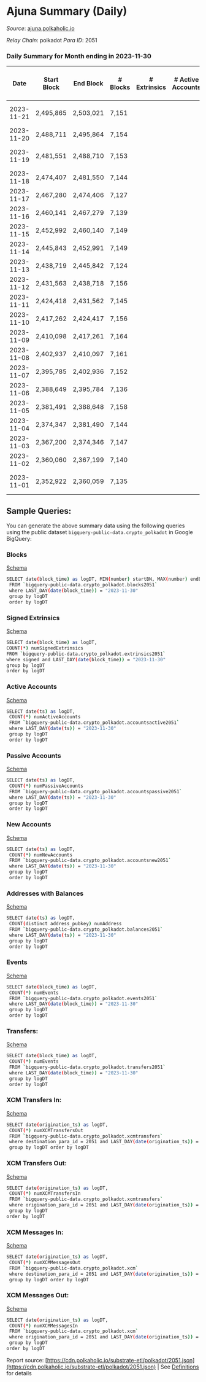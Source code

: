 # Ajuna Summary (Daily)

_Source_: [ajuna.polkaholic.io](https://ajuna.polkaholic.io)

*Relay Chain*: polkadot
*Para ID*: 2051



### Daily Summary for Month ending in 2023-11-30


| Date    | Start Block | End Block | # Blocks | # Extrinsics | # Active Accounts | # Passive Accounts | # New Accounts | # Addresses | # Events  | # Transfers ($USD) | # XCM Transfers In ($USD) | # XCM Transfers Out ($USD) | # XCM In | # XCM Out | Issues |
|---------|-------------|-----------|----------|--------------|-------------------|--------------------|----------------|-------------|-----------|--------------------|---------------------------|----------------------------|----------|-----------|--------|
| 2023-11-21 | 2,495,865 | 2,503,021 | 7,151 |  |  |  |  |  | 14,880 |   |   |   |  |  | 6 missing (0.08%) |
| 2023-11-20 | 2,488,711 | 2,495,864 | 7,154 |  |  |  |  |  | 14,654 |   |   |   |  |  |  |
| 2023-11-19 | 2,481,551 | 2,488,710 | 7,153 |  |  |  |  |  | 14,554 |   |   |   |  |  | 7 missing (0.10%) |
| 2023-11-18 | 2,474,407 | 2,481,550 | 7,144 |  |  |  |  |  | 14,366 |   |   |   |  |  |  |
| 2023-11-17 | 2,467,280 | 2,474,406 | 7,127 |  |  |  |  |  | 14,261 |   |   |   |  |  |  |
| 2023-11-16 | 2,460,141 | 2,467,279 | 7,139 |  |  |  |  |  | 14,282 |   |   |   |  |  |  |
| 2023-11-15 | 2,452,992 | 2,460,140 | 7,149 |  |  |  |  |  | 14,348 |   |   |   |  |  |  |
| 2023-11-14 | 2,445,843 | 2,452,991 | 7,149 |  |  |  |  |  | 14,302 |   |   |   |  |  |  |
| 2023-11-13 | 2,438,719 | 2,445,842 | 7,124 |  |  |  |  |  | 14,252 |   |   |   |  |  |  |
| 2023-11-12 | 2,431,563 | 2,438,718 | 7,156 |  |  |  |  |  | 14,316 |   |   |   |  |  |  |
| 2023-11-11 | 2,424,418 | 2,431,562 | 7,145 |  |  |  |  |  | 14,294 |   |   |   |  |  |  |
| 2023-11-10 | 2,417,262 | 2,424,417 | 7,156 |  |  |  |  |  | 14,829 |   |   |   |  |  |  |
| 2023-11-09 | 2,410,098 | 2,417,261 | 7,164 |  |  |  |  |  | 14,332 |   |   |   |  |  |  |
| 2023-11-08 | 2,402,937 | 2,410,097 | 7,161 |  |  |  |  |  | 14,326 |   |   |   |  |  |  |
| 2023-11-07 | 2,395,785 | 2,402,936 | 7,152 |  |  |  |  |  | 14,726 |   |   |   |  |  |  |
| 2023-11-06 | 2,388,649 | 2,395,784 | 7,136 |  |  |  |  |  | 14,275 |   |   |   |  |  |  |
| 2023-11-05 | 2,381,491 | 2,388,648 | 7,158 |  |  |  |  |  | 14,320 |   |   |   |  |  |  |
| 2023-11-04 | 2,374,347 | 2,381,490 | 7,144 |  |  |  |  |  | 14,292 |   |   |   |  |  |  |
| 2023-11-03 | 2,367,200 | 2,374,346 | 7,147 |  |  |  |  |  | 14,301 |   |   |   |  |  |  |
| 2023-11-02 | 2,360,060 | 2,367,199 | 7,140 |  |  |  |  |  | 14,284 |   |   |   |  |  |  |
| 2023-11-01 | 2,352,922 | 2,360,059 | 7,135 |  |  |  |  |  | 14,604 |   |   |   |  |  | 3 missing (0.04%) |

## Sample Queries:
You can generate the above summary data using the following queries using the public dataset `bigquery-public-data.crypto_polkadot` in Google BigQuery:


### Blocks 

[Schema](https://github.com/colorfulnotion/substrate-etl/blob/main/schema/blocks.json)

```bash
SELECT date(block_time) as logDT, MIN(number) startBN, MAX(number) endBN, COUNT(*) numBlocks 
 FROM `bigquery-public-data.crypto_polkadot.blocks2051`  
 where LAST_DAY(date(block_time)) = "2023-11-30" 
 group by logDT 
 order by logDT
```

### Signed Extrinsics 

[Schema](https://github.com/colorfulnotion/substrate-etl/blob/main/schema/extrinsics.json)

```bash
SELECT date(block_time) as logDT, 
COUNT(*) numSignedExtrinsics 
FROM `bigquery-public-data.crypto_polkadot.extrinsics2051`  
where signed and LAST_DAY(date(block_time)) = "2023-11-30" 
group by logDT 
order by logDT
```

### Active Accounts 

[Schema](https://github.com/colorfulnotion/substrate-etl/blob/main/schema/accountsactive.json)

```bash
SELECT date(ts) as logDT, 
 COUNT(*) numActiveAccounts 
 FROM `bigquery-public-data.crypto_polkadot.accountsactive2051` 
 where LAST_DAY(date(ts)) = "2023-11-30" 
 group by logDT 
 order by logDT
```

### Passive Accounts 

[Schema](https://github.com/colorfulnotion/substrate-etl/blob/main/schema/accountspassive.json)

```bash
SELECT date(ts) as logDT, 
 COUNT(*) numPassiveAccounts 
 FROM `bigquery-public-data.crypto_polkadot.accountspassive2051` 
 where LAST_DAY(date(ts)) = "2023-11-30" 
 group by logDT 
 order by logDT
```

### New Accounts 

[Schema](https://github.com/colorfulnotion/substrate-etl/blob/main/schema/accountsnew.json)

```bash
SELECT date(ts) as logDT, 
 COUNT(*) numNewAccounts 
 FROM `bigquery-public-data.crypto_polkadot.accountsnew2051` 
 where LAST_DAY(date(ts)) = "2023-11-30" 
 group by logDT
 order by logDT
```

### Addresses with Balances 

[Schema](https://github.com/colorfulnotion/substrate-etl/blob/main/schema/balances.json)

```bash
SELECT date(ts) as logDT,
 COUNT(distinct address_pubkey) numAddress 
 FROM `bigquery-public-data.crypto_polkadot.balances2051` 
 where LAST_DAY(date(ts)) = "2023-11-30" 
 group by logDT 
 order by logDT
```

### Events 

[Schema](https://github.com/colorfulnotion/substrate-etl/blob/main/schema/events.json)

```bash
SELECT date(block_time) as logDT, 
 COUNT(*) numEvents 
 FROM `bigquery-public-data.crypto_polkadot.events2051` 
 where LAST_DAY(date(block_time)) = "2023-11-30" 
 group by logDT 
 order by logDT
```

### Transfers:

[Schema](https://github.com/colorfulnotion/substrate-etl/blob/main/schema/transfers.json)

```bash
SELECT date(block_time) as logDT, 
 COUNT(*) numEvents 
 FROM `bigquery-public-data.crypto_polkadot.transfers2051` 
 where LAST_DAY(date(block_time)) = "2023-11-30" 
 group by logDT 
 order by logDT
```

### XCM Transfers In: 

[Schema](https://github.com/colorfulnotion/substrate-etl/blob/main/schema/xcmtransfers.json)

```bash
SELECT date(origination_ts) as logDT, 
 COUNT(*) numXCMTransfersOut 
 FROM `bigquery-public-data.crypto_polkadot.xcmtransfers` 
 where destination_para_id = 2051 and LAST_DAY(date(origination_ts)) = "2023-11-30" 
 group by logDT order by logDT
```

### XCM Transfers Out: 

[Schema](https://github.com/colorfulnotion/substrate-etl/blob/main/schema/xcmtransfers.json)

```bash
SELECT date(origination_ts) as logDT, 
 COUNT(*) numXCMTransfersIn 
 FROM `bigquery-public-data.crypto_polkadot.xcmtransfers` 
 where origination_para_id = 2051 and LAST_DAY(date(origination_ts)) = "2023-11-30" 
 group by logDT 
order by logDT
```

### XCM Messages In: 

[Schema](https://github.com/colorfulnotion/substrate-etl/blob/main/schema/xcm.json)

```bash
SELECT date(origination_ts) as logDT, 
 COUNT(*) numXCMMessagesOut 
 FROM `bigquery-public-data.crypto_polkadot.xcm` 
 where destination_para_id = 2051 and LAST_DAY(date(origination_ts)) = "2023-11-30" 
 group by logDT order by logDT
```

### XCM Messages Out: 

[Schema](https://github.com/colorfulnotion/substrate-etl/blob/main/schema/xcm.json)

```bash
SELECT date(origination_ts) as logDT, 
 COUNT(*) numXCMMessagesIn 
 FROM `bigquery-public-data.crypto_polkadot.xcm` 
 where origination_para_id = 2051 and LAST_DAY(date(origination_ts)) = "2023-11-30" 
 group by logDT 
order by logDT
```


Report source: [https://cdn.polkaholic.io/substrate-etl/polkadot/2051.json](https://cdn.polkaholic.io/substrate-etl/polkadot/2051.json) | See [Definitions](/DEFINITIONS.md) for details
